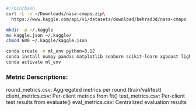
```bash
#!/bin/bash
curl -L -o ~/Downloads/nasa-cmaps.zip\
  https://www.kaggle.com/api/v1/datasets/download/behrad3d/nasa-cmaps

```


```bash
mkdir -p ~/.kaggle
mv kaggle.json ~/.kaggle/
chmod 600 ~/.kaggle/kaggle.json

```




```bash
conda create -n ml_env python=3.12
conda install numpy pandas matplotlib seaborn scikit-learn xgboost lightgbm tqdm jupyterlab -y
conda activate ml_env
```

### Metric Derscriptions:

round_metrics.csv: Aggregated metrics per round (train/val/test)
client_metrics.csv: Per-client metrics from fit()
test_metrics.csv: Per-client test results from evaluate()
eval_metrics.csv: Centralized evaluation results